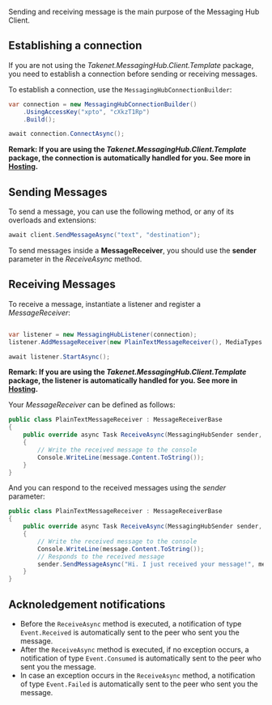 Sending and receiving message is the main purpose of the Messaging Hub Client.

## Establishing a connection

If you are not using the *Takenet.MessagingHub.Client.Template* package, you need to establish a connection before sending or receiving messages.

To establish a connection, use the `MessagingHubConnectionBuilder`:

```csharp
var connection = new MessagingHubConnectionBuilder()
    .UsingAccessKey("xpto", "cXkzT1Rp")
    .Build();

await connection.ConnectAsync();
```

**Remark: If you are using the *Takenet.MessagingHub.Client.Template* package, the connection is automatically handled for you. See more in [Hosting](http://messaginghub.io/docs/sdks/hosting).**

## Sending Messages

To send a message, you can use the following method, or any of its overloads and extensions:

```csharp
await client.SendMessageAsync("text", "destination");
```

To send messages inside a **MessageReceiver**, you should use the **sender** parameter in the *ReceiveAsync* method.

## Receiving Messages

To receive a message, instantiate a listener and register a *MessageReceiver*:

```csharp

var listener = new MessagingHubListener(connection);
listener.AddMessageReceiver(new PlainTextMessageReceiver(), MediaTypes.PlainText);

await listener.StartAsync();
```

**Remark: If you are using the *Takenet.MessagingHub.Client.Template* package, the listener is automatically handled for you. See more in [Hosting](http://messaginghub.io/docs/sdks/hosting).**

Your *MessageReceiver* can be defined as follows:

```csharp
public class PlainTextMessageReceiver : MessageReceiverBase
{
    public override async Task ReceiveAsync(MessagingHubSender sender, Message message, CancellationToken cancellationToken)
    {
        // Write the received message to the console
        Console.WriteLine(message.Content.ToString());
    }
}
```

And you can respond to the received messages using the *sender* parameter:

```csharp
public class PlainTextMessageReceiver : MessageReceiverBase
{
    public override async Task ReceiveAsync(MessagingHubSender sender, Message message, CancellationToken cancellationToken)
    {
        // Write the received message to the console
        Console.WriteLine(message.Content.ToString());
        // Responds to the received message
        sender.SendMessageAsync("Hi. I just received your message!", message.From, cancellationToken);
    }
}
```

## Acknoledgement notifications

- Before the `ReceiveAsync` method is executed, a notification of type `Event.Received` is automatically sent to the peer who sent you the message.
- After the `ReceiveAsync` method is executed, if no exception occurs, a notification of type `Event.Consumed` is automatically sent to the peer who sent you the message.
- In case an exception occurs in the `ReceiveAsync` method, a notification of type `Event.Failed` is automatically sent to the peer who sent you the message.